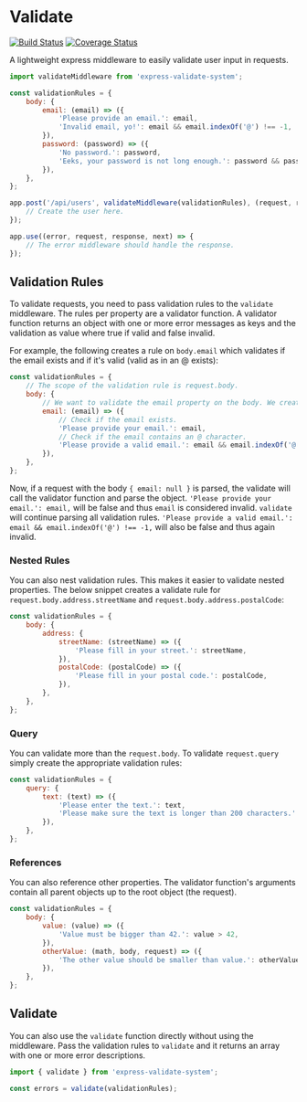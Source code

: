 # Validate
[![Build Status](https://travis-ci.org/martijndeh/validate.svg?branch=master)](https://travis-ci.org/martijndeh/validate)
[![Coverage Status](https://coveralls.io/repos/github/martijndeh/validate/badge.svg?branch=master)](https://coveralls.io/github/martijndeh/validate?branch=master)

A lightweight express middleware to easily validate user input in requests.

```js
import validateMiddleware from 'express-validate-system';

const validationRules = {
	body: {
		email: (email) => ({
			'Please provide an email.': email,
			'Invalid email, yo!': email && email.indexOf('@') !== -1,
		}),
		password: (password) => ({
			'No password.': password,
			'Eeks, your password is not long enough.': password && password.length > 6,
		}),
	},
};

app.post('/api/users', validateMiddleware(validationRules), (request, response) => {
	// Create the user here.
});

app.use((error, request, response, next) => {
	// The error middleware should handle the response.
});
```

## Validation Rules

To validate requests, you need to pass validation rules to the `validate` middleware. The rules per property are a validator function. A validator function returns an object with one or more error messages as keys and the validation as value where true if valid and false invalid.

For example, the following creates a rule on `body.email` which validates if the email exists and if it's valid (valid as in an @ exists):

```js
const validationRules = {
	// The scope of the validation rule is request.body.
	body: {
		// We want to validate the email property on the body. We create a validator function which returns an object with multiple error messages and the validation result as value (where true is valid and false is invalid).
		email: (email) => ({
			// Check if the email exists.
			'Please provide your email.': email,
			// Check if the email contains an @ character.
			'Please provide a valid email.': email && email.indexOf('@') !== -1,
		}),
	},
};
```

Now, if a request with the body `{ email: null }` is parsed, the validate will call the validator function and parse the object. `'Please provide your email.': email,` will be false and thus `email` is considered invalid. `validate` will continue parsing all validation rules. `'Please provide a valid email.': email && email.indexOf('@') !== -1,` will also be false and thus again invalid.

### Nested Rules

You can also nest validation rules. This makes it easier to validate nested properties. The below snippet creates a validate rule for `request.body.address.streetName` and `request.body.address.postalCode`:

```js
const validationRules = {
	body: {
		address: {
			streetName: (streetName) => ({
				'Please fill in your street.': streetName,
			}),
			postalCode: (postalCode) => ({
				'Please fill in your postal code.': postalCode,
			}),
		},
	},
};
```

### Query

You can validate more than the `request.body`. To validate `request.query` simply create the appropriate validation rules:

```js
const validationRules = {
	query: {
		text: (text) => ({
			'Please enter the text.': text,
			'Please make sure the text is longer than 200 characters.': text.length > 200,
		}),
	},
};
```

### References

You can also reference other properties. The validator function's arguments contain all parent objects up to the root object (the request).

```js
const validationRules = {
	body: {
		value: (value) => ({
			'Value must be bigger than 42.': value > 42,
		}),
		otherValue: (math, body, request) => ({
			'The other value should be smaller than value.': otherValue < body.value,
		}),
	},
};
```

## Validate

You can also use the `validate` function directly without using the middleware. Pass the validation rules to `validate` and it returns an array with one or more error descriptions.

```js
import { validate } from 'express-validate-system';

const errors = validate(validationRules);
```
